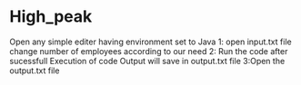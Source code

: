 # High_peak
Open any simple editer having environment set to Java 
1: open input.txt file change number of employees according to our need
2: Run the code after sucessfull Execution of code Output will save in output.txt file
3:Open the output.txt file 

